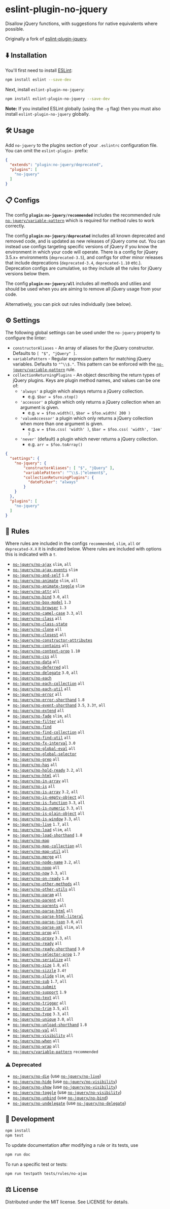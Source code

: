 <!-- This file is built by build-readme.js. Do not edit it directly; edit README.md.template instead. -->
# eslint-plugin-no-jquery

Disallow jQuery functions, with suggestions for native equivalents where possible.

Originally a fork of [eslint-plugin-jquery](https://github.com/dgraham/eslint-plugin-jquery/).

## ⬇️ Installation

You'll first need to install [ESLint](http://eslint.org):

```sh
npm install eslint --save-dev
```

Next, install `eslint-plugin-no-jquery`:

```sh
npm install eslint-plugin-no-jquery --save-dev
```

**Note:** If you installed ESLint globally (using the `-g` flag) then you must also install `eslint-plugin-no-jquery` globally.

## 🛠️ Usage

Add `no-jquery` to the plugins section of your `.eslintrc` configuration file. You can omit the `eslint-plugin-` prefix:

```json
{
  "extends": "plugin:no-jquery/deprecated",
  "plugins": [
    "no-jquery"
  ]
}
```

## 📋 Configs

The config **`plugin:no-jquery/recommended`** includes the recommended rule [`no-jquery/variable-pattern`](docs/rules/variable-pattern.md) which is required for method rules to work correctly.

The config **`plugin:no-jquery/deprecated`** includes all known deprecated and removed code, and is updated as new releases of jQuery come out. You can instead use configs targeting specific versions of jQuery if you know the environment in which your code will operate. There is a config for jQuery 3.5.x+ environments (`deprecated-3.5`), and configs for other minor releases that include deprecations (`deprecated-3.4`, `deprecated-1.10` etc.). Deprecation configs are cumulative, so they include all the rules for jQuery versions below them.

The config **`plugin:no-jquery/all`** includes all methods and utilies and should be used when you are aiming to remove all jQuery usage from your code.

Alternatively, you can pick out rules individually (see below).

## ⚙️ Settings

The following global settings can be used under the `no-jquery` property to configure the linter:

* `constructorAliases` - An array of aliases for the jQuery constructor. Defaults to `[ "$", "jQuery" ]`.
* `variablePattern` - Regular expression pattern for matching jQuery variables. Defaults to `"^\\$."`. This pattern can be enforced with the [`no-jquery/variable-pattern`](docs/rules/variable-pattern.md) rule.
* `collectionReturningPlugins` - An object describing the return types of jQuery plugins. Keys are plugin method names, and values can be one of:
  * `'always'` a plugin which always returns a jQuery collection.
    * e.g. `$bar = $foo.stop()`
  * `'accessor'` a plugin which only returns a jQuery collection when an argument is given.
    * e.g. `w = $foo.width()`, `$bar = $foo.width( 200 )`
  * `'valueAccessor'` a plugin which only returns a jQuery collection when more than one argument is given.
    * e.g. `w = $foo.css( 'width' )`, `$bar = $foo.css( 'width', '1em' )`
  * `'never'` (default) a plugin which never returns a jQuery collection.
    * e.g. `arr = $foo.toArray()`

```json
{
  "settings": {
    "no-jquery": {
        "constructorAliases": [ "$", "jQuery" ],
        "variablePattern": "^\\$.|^element$",
        "collectionReturningPlugins": {
          "datePicker": "always"
        }
    }
  },
  "plugins": [
    "no-jquery"
  ]
}
```

## 📖 Rules

Where rules are included in the configs `recommended`, `slim`, `all` or `deprecated-X.X` it is indicated below. Where rules are included with options this is indicated with a `†`.
* [`no-jquery/no-ajax`](docs/rules/no-ajax.md) `slim`, `all`
* [`no-jquery/no-ajax-events`](docs/rules/no-ajax-events.md) `slim`
* [`no-jquery/no-and-self`](docs/rules/no-and-self.md) `1.8`
* [`no-jquery/no-animate`](docs/rules/no-animate.md) `slim`, `all`
* [`no-jquery/no-animate-toggle`](docs/rules/no-animate-toggle.md) `slim`
* [`no-jquery/no-attr`](docs/rules/no-attr.md) `all`
* [`no-jquery/no-bind`](docs/rules/no-bind.md) `3.0`, `all`
* [`no-jquery/no-box-model`](docs/rules/no-box-model.md) `1.3`
* [`no-jquery/no-browser`](docs/rules/no-browser.md) `1.3`
* [`no-jquery/no-camel-case`](docs/rules/no-camel-case.md) `3.3`, `all`
* [`no-jquery/no-class`](docs/rules/no-class.md) `all`
* [`no-jquery/no-class-state`](docs/rules/no-class-state.md)
* [`no-jquery/no-clone`](docs/rules/no-clone.md) `all`
* [`no-jquery/no-closest`](docs/rules/no-closest.md) `all`
* [`no-jquery/no-constructor-attributes`](docs/rules/no-constructor-attributes.md)
* [`no-jquery/no-contains`](docs/rules/no-contains.md) `all`
* [`no-jquery/no-context-prop`](docs/rules/no-context-prop.md) `1.10`
* [`no-jquery/no-css`](docs/rules/no-css.md) `all`
* [`no-jquery/no-data`](docs/rules/no-data.md) `all`
* [`no-jquery/no-deferred`](docs/rules/no-deferred.md) `all`
* [`no-jquery/no-delegate`](docs/rules/no-delegate.md) `3.0`, `all`
* [`no-jquery/no-each`](docs/rules/no-each.md)
* [`no-jquery/no-each-collection`](docs/rules/no-each-collection.md) `all`
* [`no-jquery/no-each-util`](docs/rules/no-each-util.md) `all`
* [`no-jquery/no-error`](docs/rules/no-error.md) `all`
* [`no-jquery/no-error-shorthand`](docs/rules/no-error-shorthand.md) `1.8`
* [`no-jquery/no-event-shorthand`](docs/rules/no-event-shorthand.md) `3.5`, `3.3†`, `all`
* [`no-jquery/no-extend`](docs/rules/no-extend.md) `all`
* [`no-jquery/no-fade`](docs/rules/no-fade.md) `slim`, `all`
* [`no-jquery/no-filter`](docs/rules/no-filter.md) `all`
* [`no-jquery/no-find`](docs/rules/no-find.md)
* [`no-jquery/no-find-collection`](docs/rules/no-find-collection.md) `all`
* [`no-jquery/no-find-util`](docs/rules/no-find-util.md) `all`
* [`no-jquery/no-fx-interval`](docs/rules/no-fx-interval.md) `3.0`
* [`no-jquery/no-global-eval`](docs/rules/no-global-eval.md) `all`
* [`no-jquery/no-global-selector`](docs/rules/no-global-selector.md)
* [`no-jquery/no-grep`](docs/rules/no-grep.md) `all`
* [`no-jquery/no-has`](docs/rules/no-has.md) `all`
* [`no-jquery/no-hold-ready`](docs/rules/no-hold-ready.md) `3.2`, `all`
* [`no-jquery/no-html`](docs/rules/no-html.md) `all`
* [`no-jquery/no-in-array`](docs/rules/no-in-array.md) `all`
* [`no-jquery/no-is`](docs/rules/no-is.md) `all`
* [`no-jquery/no-is-array`](docs/rules/no-is-array.md) `3.2`, `all`
* [`no-jquery/no-is-empty-object`](docs/rules/no-is-empty-object.md) `all`
* [`no-jquery/no-is-function`](docs/rules/no-is-function.md) `3.3`, `all`
* [`no-jquery/no-is-numeric`](docs/rules/no-is-numeric.md) `3.3`, `all`
* [`no-jquery/no-is-plain-object`](docs/rules/no-is-plain-object.md) `all`
* [`no-jquery/no-is-window`](docs/rules/no-is-window.md) `3.3`, `all`
* [`no-jquery/no-live`](docs/rules/no-live.md) `1.7`, `all`
* [`no-jquery/no-load`](docs/rules/no-load.md) `slim`, `all`
* [`no-jquery/no-load-shorthand`](docs/rules/no-load-shorthand.md) `1.8`
* [`no-jquery/no-map`](docs/rules/no-map.md)
* [`no-jquery/no-map-collection`](docs/rules/no-map-collection.md) `all`
* [`no-jquery/no-map-util`](docs/rules/no-map-util.md) `all`
* [`no-jquery/no-merge`](docs/rules/no-merge.md) `all`
* [`no-jquery/no-node-name`](docs/rules/no-node-name.md) `3.2`, `all`
* [`no-jquery/no-noop`](docs/rules/no-noop.md) `all`
* [`no-jquery/no-now`](docs/rules/no-now.md) `3.3`, `all`
* [`no-jquery/no-on-ready`](docs/rules/no-on-ready.md) `1.8`
* [`no-jquery/no-other-methods`](docs/rules/no-other-methods.md) `all`
* [`no-jquery/no-other-utils`](docs/rules/no-other-utils.md) `all`
* [`no-jquery/no-param`](docs/rules/no-param.md) `all`
* [`no-jquery/no-parent`](docs/rules/no-parent.md) `all`
* [`no-jquery/no-parents`](docs/rules/no-parents.md) `all`
* [`no-jquery/no-parse-html`](docs/rules/no-parse-html.md) `all`
* [`no-jquery/no-parse-html-literal`](docs/rules/no-parse-html-literal.md)
* [`no-jquery/no-parse-json`](docs/rules/no-parse-json.md) `3.0`, `all`
* [`no-jquery/no-parse-xml`](docs/rules/no-parse-xml.md) `slim`, `all`
* [`no-jquery/no-prop`](docs/rules/no-prop.md) `all`
* [`no-jquery/no-proxy`](docs/rules/no-proxy.md) `3.3`, `all`
* [`no-jquery/no-ready`](docs/rules/no-ready.md) `all`
* [`no-jquery/no-ready-shorthand`](docs/rules/no-ready-shorthand.md) `3.0`
* [`no-jquery/no-selector-prop`](docs/rules/no-selector-prop.md) `1.7`
* [`no-jquery/no-serialize`](docs/rules/no-serialize.md) `all`
* [`no-jquery/no-size`](docs/rules/no-size.md) `1.8`, `all`
* [`no-jquery/no-sizzle`](docs/rules/no-sizzle.md) `3.4†`
* [`no-jquery/no-slide`](docs/rules/no-slide.md) `slim`, `all`
* [`no-jquery/no-sub`](docs/rules/no-sub.md) `1.7`, `all`
* [`no-jquery/no-submit`](docs/rules/no-submit.md)
* [`no-jquery/no-support`](docs/rules/no-support.md) `1.9`
* [`no-jquery/no-text`](docs/rules/no-text.md) `all`
* [`no-jquery/no-trigger`](docs/rules/no-trigger.md) `all`
* [`no-jquery/no-trim`](docs/rules/no-trim.md) `3.5`, `all`
* [`no-jquery/no-type`](docs/rules/no-type.md) `3.3`, `all`
* [`no-jquery/no-unique`](docs/rules/no-unique.md) `3.0`, `all`
* [`no-jquery/no-unload-shorthand`](docs/rules/no-unload-shorthand.md) `1.8`
* [`no-jquery/no-val`](docs/rules/no-val.md) `all`
* [`no-jquery/no-visibility`](docs/rules/no-visibility.md) `all`
* [`no-jquery/no-when`](docs/rules/no-when.md) `all`
* [`no-jquery/no-wrap`](docs/rules/no-wrap.md) `all`
* [`no-jquery/variable-pattern`](docs/rules/variable-pattern.md) `recommended`

### ⚠️ Deprecated

* [`no-jquery/no-die`](docs/rules/no-die.md) (use [`no-jquery/no-live`](docs/rules/no-live.md))
* [`no-jquery/no-hide`](docs/rules/no-hide.md) (use [`no-jquery/no-visibility`](docs/rules/no-visibility.md))
* [`no-jquery/no-show`](docs/rules/no-show.md) (use [`no-jquery/no-visibility`](docs/rules/no-visibility.md))
* [`no-jquery/no-toggle`](docs/rules/no-toggle.md) (use [`no-jquery/no-visibility`](docs/rules/no-visibility.md))
* [`no-jquery/no-unbind`](docs/rules/no-unbind.md) (use [`no-jquery/no-bind`](docs/rules/no-bind.md))
* [`no-jquery/no-undelegate`](docs/rules/no-undelegate.md) (use [`no-jquery/no-delegate`](docs/rules/no-delegate.md))

## 🤖 Development

```sh
npm install
npm test
```

To update documentation after modifying a rule or its tests, use

```sh
npm run doc
```

To run a specific test or tests:

```sh
npm run testpath tests/rules/no-ajax
```

## ⚖️ License

Distributed under the MIT license. See LICENSE for details.
